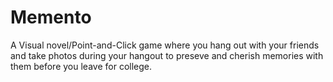 # Memento
A Visual novel/Point-and-Click game where you hang out with your friends and take photos during your hangout to preseve and cherish memories with them before you leave for college.
